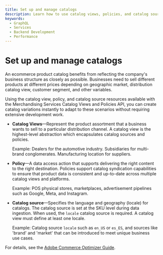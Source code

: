 ```yaml
---
title: Set up and manage catalogs
description: Learn how to use catalog views, policies, and catalog source resources to define where products are sold and who they are sold to.
keywords:
  - GraphQL
  - Services
  - Backend Development
  - Performance
---
```


# Set up and manage catalogs

An ecommerce product catalog benefits from reflecting the company's business structure as closely as possible. Businesses need to sell different products at different prices depending on geographic market, distribution catalog view, customer segment, and other variables.

Using the catalog view, policy, and catalog source resources available with the Merchandising Services Catalog Views and Policies API, you can create catalog variations instantly to adapt to these scenarios without requiring extensive development work.

* **Catalog Views**—Represent the product assortment that a business wants to sell to a particular distribution channel. A catalog view is the highest-level abstraction which encapsulates catalog sources and policies.

  Example: Dealers for the automotive industry. Subsidiaries for multi-brand conglomerates. Manufacturing location for suppliers.

* **Policy**—A data access action that supports delivering the right content to the right destination. Policies support catalog syndication capabilities to ensure that product data is consistent and up-to-date across multiple catalog views and platforms.

  Example: POS physical stores, marketplaces, advertisement pipelines such as Google, Meta, and Instagram.

* **Catalog source**—Specifies the language and geography (locale) for catalogs. The catalog source is set at the SKU level during data ingestion. When used, the `locale` catalog source is required. A catalog view must define at least one locale.

  Example: Catalog source `locale` such as `en_US` or `es_ES`, and sources like 'brand' and 'market' that can be introduced to meet unique business use cases.

For details, see the [Adobe Commerce Optimizer Guide](https://experienceleague.adobe.com/en/docs/commerce/optimizer/overview).
